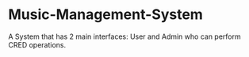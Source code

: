 # Music-Management-System
A System that has 2 main interfaces: User and Admin who can perform CRED operations.
